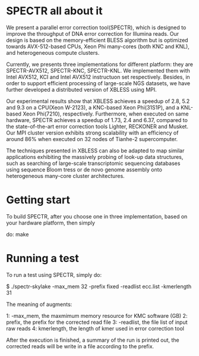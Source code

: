 # SPECTR all about it

We present a parallel error correction tool(SPECTR), which is designed to improve the throughput of DNA error correction for Illumina reads. Our design is based on the memory-efficient BLESS algorithm but is optimized towards AVX-512-based CPUs, Xeon Phi many-cores (both KNC and KNL), and heterogeneous compute clusters.

Currently, we presents three implementations for different platform: they are SPECTR-AVX512, SPECTR-KNC, SPECTR-KNL. We implemented them with Intel AVX512, KCI and Intel AVX512 instructuon set respectively. Besides, in order to support efficient processing of large-scale NGS datasets, we have further developed a distributed version of XBLESS using MPI. 

Our experimental results show that XBLESS achieves a speedup of 2.8, 5.2 and 9.3 on a CPU(Xeon W-2123), a KNC-based Xeon Phi(31S1P), and a KNL-based Xeon Phi(7210), respectively. Furthermore, when executed on same hardware, SPECTR achieves a speedup of 1.73, 2.4 and 6.37, compared to the state-of-the-art error correction tools Lighter, RECKONER and Musket. Our MPI cluster version exhibits strong scalability with an efficiency of around 86% when executed on 32 nodes of Tianhe-2 supercomputer.

The techniques presented in XBLESS can also be adapted to map similar applications exhibiting the massively probing of look-up data structures, such as searching of large-scale transcriptomic sequencing databases using sequence Bloom tress or de novo genome assembly onto heterogeneous many-core cluster architectures.


# Getting start

To build SPECTR, after you choose one in three implementation, based on your hardware platform, then simply

do: make

# Running a test 

To run a test using SPECTR, simply do:

$  ./spectr-skylake -max_mem 32 -prefix fixed -readlist ecc.list -kmerlength 31

The meaning of augments:

1: -max_mem, the maxmimum memory resource for KMC software (GB)
2: prefix, the prefix for the corrected read file
3: -readlist, the file list of input raw reads
4: kmerlength, the length of kmer used in error correction tool

After the execution is finished, a summary of the run is printed out, the corrected reads will be write in a file according to the prefix.
